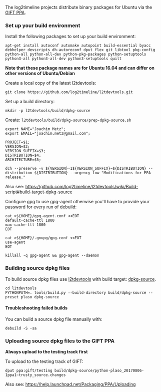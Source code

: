 The log2timeline projects distribute binary packages for Ubuntu via the
[GIFT PPA](https://launchpad.net/~gift).

### Set up your build environment

Install the following packages to set up your build environment:
```
apt-get install autoconf automake autopoint build-essential byacc debhelper devscripts dh-autoreconf dput flex git libtool pkg-config python-all python-all-dev python-pkg-packages python-setuptools python3-all python3-all-dev python3-setuptools quilt
```

**Note that these package names are for Ubuntu 16.04 and can differ on other versions of Ubuntu/Debian**

Create a local copy of the latest l2tdevtools:
```
git clone https://github.com/log2timeline/l2tdevtools.git
```

Set up a build directory:
```
mkdir -p l2tdevtools/build/dpkg-source
```

Create: `l2tdevtools/build/dpkg-source/prep-dpkg-source.sh`

```
export NAME="Joachim Metz";
export EMAIL="joachim.metz@gmail.com";

PROJECT=$1;
VERSION=$2;
VERSION_SUFFIX=$3;
DISTRIBUTION=$4;
ARCHITECTURE=$5;

dch --preserve -v ${VERSION}-1${VERSION_SUFFIX}~${DISTRIBUTION} --distribution ${DISTRIBUTION} --urgency low "Modifications for PPA release."
```

Also see: https://github.com/log2timeline/l2tdevtools/wiki/Build-script#build-target-dpkg-source

Configure gpg to use gpg-agent otherwise you'll have to provide your password for every run of debuild:

```
cat >${HOME}/gpg-agent.conf <<EOT
default-cache-ttl 1800
max-cache-ttl 1800
EOT
```

```
cat >${HOME}/.gnupg/gpg.conf <<EOT
use-agent
EOT
```

`killall -q gpg-agent && gpg-agent --daemon`

### Building source dpkg files

To build source dpkg files use [l2tdevtools](https://github.com/log2timeline/l2tdevtools)
with build target: [dpkg-source](https://github.com/log2timeline/l2tdevtools/wiki/Build-script#build-target-dpkg-source).

```
cd l2tdevtools
PYTHONPATH=. tools/build.py --build-directory build/dpkg-source --preset plaso dpkg-source
```

#### Troubleshooting failed builds

You can build a source dpkg file manually with:
```
debuild -S -sa
```

### Uploading source dpkg files to the GIFT PPA

**Always upload to the testing track first**

To upload to the testing track of GIFT:
```
dput ppa:gift/testing build/dpkg-source/python-plaso_20170806-1ppa1~trusty_source.changes
```

Also see: https://help.launchpad.net/Packaging/PPA/Uploading
